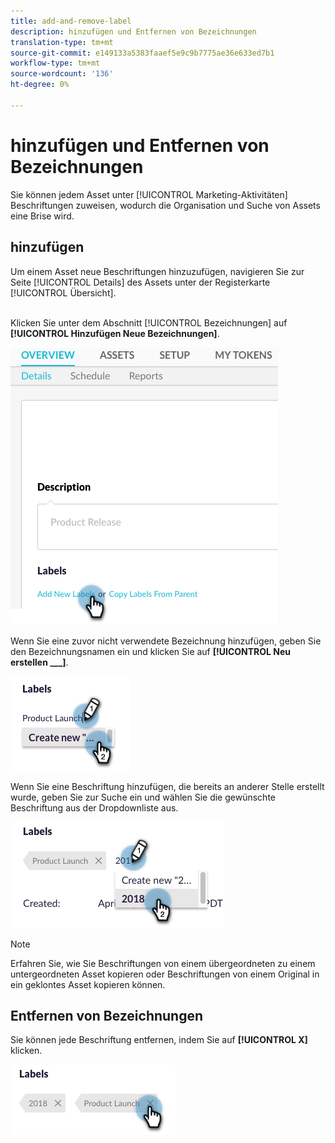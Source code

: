 ```yaml
---
title: add-and-remove-label
description: hinzufügen und Entfernen von Bezeichnungen
translation-type: tm+mt
source-git-commit: e149133a5383faaef5e9c9b7775ae36e633ed7b1
workflow-type: tm+mt
source-wordcount: '136'
ht-degree: 0%

---
```



# hinzufügen und Entfernen von Bezeichnungen

Sie können jedem Asset unter [!UICONTROL Marketing-Aktivitäten] Beschriftungen zuweisen, wodurch die Organisation und Suche von Assets eine Brise wird.

## hinzufügen

Um einem Asset neue Beschriftungen hinzuzufügen, navigieren Sie zur Seite [!UICONTROL Details] des Assets unter der Registerkarte [!UICONTROL Übersicht].
<br> 

Klicken Sie unter dem Abschnitt [!UICONTROL Bezeichnungen] auf **[!UICONTROL Hinzufügen Neue Bezeichnungen]**.

![Bild eins](/help/sky/assets/labels/add-and-remove-labels/add-and-remove-labels-1.jpg)

Wenn Sie eine zuvor nicht verwendete Bezeichnung hinzufügen, geben Sie den Bezeichnungsnamen ein und klicken Sie auf **[!UICONTROL Neu erstellen ___]**.

![Bild zwei](/help/sky/assets/labels/add-and-remove-labels/add-and-remove-labels-2.jpg)

Wenn Sie eine Beschriftung hinzufügen, die bereits an anderer Stelle erstellt wurde, geben Sie zur Suche ein und wählen Sie die gewünschte Beschriftung aus der Dropdownliste aus.

![Bild drei](/help/sky/assets/labels/add-and-remove-labels/add-and-remove-labels-3.jpg)

>[!NOTE]
>
>Erfahren Sie, wie Sie Beschriftungen von einem übergeordneten zu einem untergeordneten Asset kopieren oder Beschriftungen von einem Original in ein geklontes Asset kopieren können.

## Entfernen von Bezeichnungen

Sie können jede Beschriftung entfernen, indem Sie auf **[!UICONTROL X]** klicken.

![Bild vier](/help/sky/assets/labels/add-and-remove-labels/add-and-remove-labels-4.jpg)